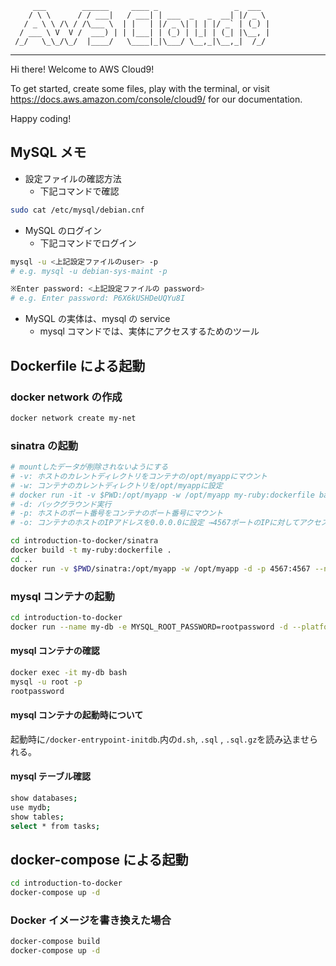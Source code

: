          ___        ______     ____ _                 _  ___
        / \ \      / / ___|   / ___| | ___  _   _  __| |/ _ \
       / _ \ \ /\ / /\___ \  | |   | |/ _ \| | | |/ _` | (_) |
      / ___ \ V  V /  ___) | | |___| | (_) | |_| | (_| |\__, |
     /_/   \_\_/\_/  |____/   \____|_|\___/ \__,_|\__,_|  /_/

---

Hi there! Welcome to AWS Cloud9!

To get started, create some files, play with the terminal,
or visit https://docs.aws.amazon.com/console/cloud9/ for our documentation.

Happy coding!

## MySQL メモ

- 設定ファイルの確認方法
  - 下記コマンドで確認

```bash
sudo cat /etc/mysql/debian.cnf
```

- MySQL のログイン
  - 下記コマンドでログイン

```bash
mysql -u <上記設定ファイルのuser> -p
# e.g. mysql -u debian-sys-maint -p
```

```bash
※Enter password: <上記設定ファイルの password>
# e.g. Enter password: P6X6kUSHDeUQYu8I
```

- MySQL の実体は、mysql の service
  - mysql コマンドでは、実体にアクセスするためのツール

## Dockerfile による起動

### docker network の作成

```bash
docker network create my-net
```

### sinatra の起動

```bash
# mountしたデータが削除されないようにする
# -v: ホストのカレントディレクトリをコンテナの/opt/myappにマウント
# -w: コンテナのカレントディレクトリを/opt/myappに設定
# docker run -it -v $PWD:/opt/myapp -w /opt/myapp my-ruby:dockerfile bash
# -d: バックグラウンド実行
# -p: ホストのポート番号をコンテナのポート番号にマウント
# -o: コンテナのホストのIPアドレスを0.0.0.0に設定 →4567ポートのIPに対してアクセス可能

cd introduction-to-docker/sinatra
docker build -t my-ruby:dockerfile .
cd ..
docker run -v $PWD/sinatra:/opt/myapp -w /opt/myapp -d -p 4567:4567 --net my-net my-ruby:dockerfile ruby myapp.rb -o 0.0.0.0
```

### mysql コンテナの起動

```bash
cd introduction-to-docker
docker run --name my-db -e MYSQL_ROOT_PASSWORD=rootpassword -d --platform linux/x86_64 -v $PWD/mysql/docker-entrypoint-initdb.d:/docker-entrypoint-initdb.d -v $PWD/mysql/conf.d/charaset.cnf:/etc/mysql/conf.d/charaset.cnf --net my-net  mysql:8.0.29
```

#### mysql コンテナの確認

```bash
docker exec -it my-db bash
mysql -u root -p
rootpassword
```

#### mysql コンテナの起動時について

起動時に`/docker-entrypoint-initdb`.内の`d.sh`, `.sql` , `.sql.gz`を読み込ませられる。

#### mysql テーブル確認

```bash
show databases;
use mydb;
show tables;
select * from tasks;
```

## docker-compose による起動

```bash
cd introduction-to-docker
docker-compose up -d
```

### Docker イメージを書き換えた場合

```bash
docker-compose build
docker-compose up -d
```
